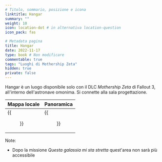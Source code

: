```yaml
---
# Titolo, sommario, posizione e icona
linktitle: Hangar
summary: ""
weight: 10
icon: location-dot # in alternativa location-question
icon_pack: fas

# Metadata pagina
title: Hangar
date: 2022-11-17
type: book # Non modificare
commentable: true
tags: "Luoghi di Mothership Zeta"
hidden: true
private: false 
---
```



Hangar è un luogo disponibile solo con il DLC *Mothership Zeta* di Fallout 3, all'interno dell'astronave omonima. Si connette alla sala progettazione.

| Mappa locale | Panoramica |
| ------------ | ---------- |
|  {{<figure src="fo3/Hangar_map.webp">}}           |   {{<figure src="fo3/Hangar_Bay.webp">}}        |

Note:
- Dopo la missione *Questa galassia mi sta stretta* quest'area non sarà più accessibile

